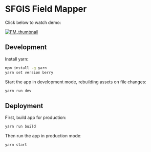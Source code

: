 # SFGIS Field Mapper

Click below to watch demo:


[![FM_thumbnail](https://user-images.githubusercontent.com/61337412/213267026-92c62ccb-748c-4036-9f3d-8ce18a17551b.jpg)](https://www.loom.com/share/bcee14de4c40458dad56f4d813dbbb0e)


## Development

Install yarn:

```sh
npm install -g yarn
yarn set version berry
```

Start the app in development mode, rebuilding assets on file changes:

```sh
yarn run dev
```

## Deployment

First, build app for production:

```sh
yarn run build
```

Then run the app in production mode:

```sh
yarn start
```

